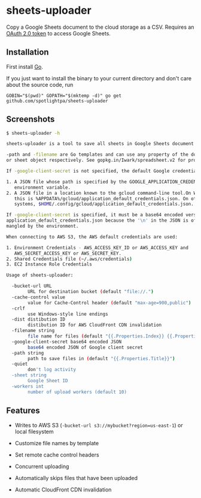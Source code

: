 # sheets-uploader
Copy a Google Sheets document to the cloud storage as a CSV. Requires an [OAuth 2.0 token](https://support.google.com/googleapi/answer/6158849) to access Google Sheets.


## Installation

First install [Go](http://golang.org).

If you just want to install the binary to your current directory and don't care about the source code, run

```shell
GOBIN="$(pwd)" GOPATH="$(mktemp -d)" go get github.com/spotlightpa/sheets-uploader
```

## Screenshots

```bash
$ sheets-uploader -h

sheets-uploader is a tool to save all sheets in Google Sheets document to cloud storage.

-path and -filename are Go templates and can use any property of the document
or sheet object respectively. See gopkg.in/Iwark/spreadsheet.v2 for properties.

If -google-client-secret is not specified, the default Google credentials will be used:

1. A JSON file whose path is specified by the GOOGLE_APPLICATION_CREDENTIALS
   environment variable.
2. A JSON file in a location known to the gcloud command-line tool.On Windows,
   this is %APPDATA%/gcloud/application_default_credentials.json. On other
   systems, $HOME/.config/gcloud/application_default_credentials.json.

If -google-client-secret is specified, it must be a base64 encoded version of
application_default_credentials.json because the '\n' in the JSON is often
mangled by the environment.

When connecting to AWS S3, the AWS default credentials are used:

1. Environment Credentials - AWS_ACCESS_KEY_ID or AWS_ACCESS_KEY and
   AWS_SECRET_ACCESS_KEY or AWS_SECRET_KEY.
2. Shared Credentials file (~/.aws/credentials)
3. EC2 Instance Role Credentials

Usage of sheets-uploader:

  -bucket-url URL
        URL for destination bucket (default "file://.")
  -cache-control value
        value for Cache-Control header (default "max-age=900,public")
  -crlf
        use Windows-style line endings
  -dist distibution ID
        distibution ID for AWS CloudFront CDN invalidation
  -filename string
        file name for files (default "{{.Properties.Index}} {{.Properties.Title}}.csv")
  -google-client-secret base64 encoded JSON
        base64 encoded JSON of Google client secret
  -path string
        path to save files in (default "{{.Properties.Title}}")
  -quiet
        don't log activity
  -sheet string
        Google Sheet ID
  -workers int
        number of upload workers (default 10)
```

## Features

- Writes to AWS S3 (`-bucket-url s3://mybucket?region=us-east-1`) or local filesystem

- Customize file names by template

- Set remote cache control headers

- Concurrent uploading

- Automatically skips files that have been uploaded

- Automatic CloudFront CDN invalidation
